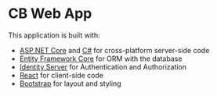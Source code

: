 # CB Web App

This application is built with:

- [ASP.NET Core][1] and [C#][2] for cross-platform server-side code
- [Entity Framework Core][5] for ORM with the database
- [Identity Server][6] for Authentication and Authorization
- [React][3] for client-side code
- [Bootstrap][4] for layout and styling

[1]: https://get.asp.net/
[2]: https://msdn.microsoft.com/en-us/library/67ef8sbd.aspx
[3]: https://facebook.github.io/react/
[4]: http://getbootstrap.com/
[5]: https://docs.microsoft.com/en-us/ef/
[6]: https://identityserver4.readthedocs.io/en/latest/
[7]: https://git-scm.com/
